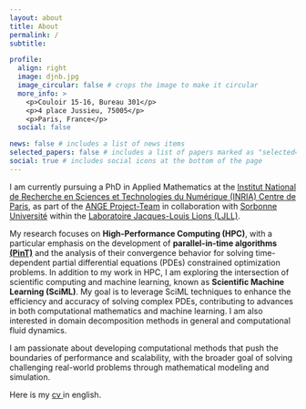 ```yaml
---
layout: about
title: About
permalink: /
subtitle: 

profile:
  align: right
  image: djnb.jpg
  image_circular: false # crops the image to make it circular
  more_info: >
    <p>Couloir 15-16, Bureau 301</p>
    <p>4 place Jussieu, 75005</p>
    <p>Paris, France</p>
  social: false

news: false # includes a list of news items
selected_papers: false # includes a list of papers marked as "selected={true}"
social: true # includes social icons at the bottom of the page
---
```


<!--Write your biography here. Tell the world about yourself. Link to your favorite [subreddit](http://reddit.com). You can put a picture in, too. The code is already in, just name your picture `prof_pic.jpg` and put it in the `img/` folder.

Put your address / P.O. box / other info right below your picture. You can also disable any of these elements by editing `profile` property of the YAML header of your `_pages/about.md`. Edit `_bibliography/papers.bib` and Jekyll will render your [publications page](/al-folio/publications/) automatically.

Link to your social media connections, too. This theme is set up to use [Font Awesome icons](https://fontawesome.com/) and [Academicons](https://jpswalsh.github.io/academicons/), like the ones below. Add your Facebook, Twitter, LinkedIn, Google Scholar, or just disable all of them.-->

I am currently pursuing a PhD in Applied Mathematics at the [Institut National de Recherche en Sciences et Technologies du Numérique (INRIA) Centre de Paris](https://inria.fr/fr), as part of the [ANGE Project-Team](https://team.inria.fr/ange/) in collaboration with [Sorbonne Université](https://sciences.sorbonne-universite.fr/) within the [Laboratoire Jacques-Louis Lions (LJLL)](https://www.ljll.fr/). 

<!--My research focuses on __High-Performance Computing (HPC)__, with a particular emphasis on the development of __parallel-in-time algorithms (PinT)__ and the analysis of their convergence behavior for solving time-dependent partial differential equations (PDEs) constrained optimization problems. In addition to my work in HPC, I am exploring the intersection of scientific computing and machine learning, known as __Scientific Machine Learning (SciML)__. My aim is to leverage SciML techniques to enhance the efficiency and accuracy of solving complex PDEs, contributing to advances in both computational mathematics and machine learning.

I am passionate about developing computational methods that push the boundaries of performance and scalability, with the broader goal of solving challenging real-world problems through mathematical modeling and simulation.-->
My research focuses on __High-Performance Computing (HPC)__, with a particular emphasis on the development of __parallel-in-time algorithms [(PinT)](https://parallel-in-time.org/)__ and the analysis of their convergence behavior for solving time-dependent partial differential equations (PDEs) constrained optimization problems. In addition to my work in HPC, I am exploring the intersection of scientific computing and machine learning, known as __Scientific Machine Learning (SciML)__. My goal is to leverage SciML techniques to enhance the efficiency and accuracy of solving complex PDEs, contributing to advances in both computational mathematics and machine learning. I am also interested in domain decomposition methods in general and computational fluid dynamics.

I am passionate about developing computational methods that push the boundaries of performance and scalability, with the broader goal of solving challenging real-world problems through mathematical modeling and simulation.


Here is my <a href="{{ site.baseurl }}/demandecv" title="download cv"> cv </a>in english.
<!--{{ site.baseurl }}/assets/pdf/cv.pdf-->
